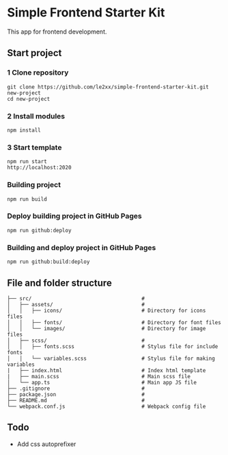 # Simple Frontend Starter Kit

This app for frontend development.

## Start project

### 1 Clone repository

```
git clone https://github.com/le2xx/simple-frontend-starter-kit.git new-project
cd new-project
```

### 2 Install modules

```
npm install
```

### 3 Start template

```
npm run start
http://localhost:2020 
```

### Building project

```
npm run build
```

### Deploy building project in GitHub Pages

```
npm run github:deploy
```

### Building and deploy project in GitHub Pages

```
npm run github:build:deploy
```

## File and folder structure

```
├── src/                                    #
│   ├── assets/                             # 
│   │   ├── icons/                          # Directory for icons files
│   │   ├── fonts/                          # Directory for font files
│   │   └── images/                         # Directory for image files
│   ├── scss/                               #
│   │   ├── fonts.scss                      # Stylus file for include fonts  
│   │   └── variables.scss                  # Stylus file for making variables
|   ├── index.html                          # Index html template
|   ├── main.scss                           # Main scss file
│   └── app.ts                              # Main app JS file
├── .gitignore                              #
├── package.json                            #
├── README.md                               #
└── webpack.conf.js                         # Webpack config file

```

## Todo

* Add css autoprefixer
